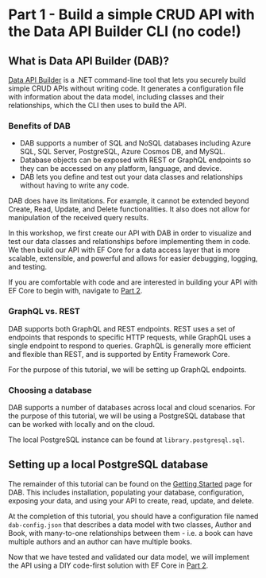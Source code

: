 # Part 1 - Build a simple CRUD API with the Data API Builder CLI (no code!)

## What is Data API Builder (DAB)?

[Data API Builder](https://devblogs.microsoft.com/cosmosdb/announcing-data-api-builder-for-azure-cosmos-db/) is a .NET command-line tool that lets you securely build simple CRUD APIs without writing code. It generates a configuration file with information about the data model, including classes and their relationships, which the CLI then uses to build the API.

### Benefits of DAB

- DAB supports a number of SQL and NoSQL databases including Azure SQL, SQL Server, PostgreSQL, Azure Cosmos DB, and MySQL.
- Database objects can be exposed with REST or GraphQL endpoints so they can be accessed on any platform, language, and device.
- DAB lets you define and test out your data classes and relationships without having to write any code.

DAB does have its limitations. For example, it cannot be extended beyond Create, Read, Update, and Delete functionalities. It also does not allow for manipulation of the received query results.

In this workshop, we first create our API with DAB in order to visualize and test our data classes and relationships before implementing them in code. We then build our API with EF Core for a data access layer that is more scalable, extensible, and powerful and allows for easier debugging, logging, and testing.

If you are comfortable with code and are interested in building your API with EF Core to begin with, navigate to [Part 2](part-2-efcore-debug-log-test/README.md).  

### GraphQL vs. REST

DAB supports both GraphQL and REST endpoints. REST uses a set of endpoints that responds to specific HTTP requests, while GraphQL uses a single endpoint to respond to queries. GraphQL is generally more efficient and flexible than REST, and is supported by Entity Framework Core.

For the purpose of this tutorial, we will be setting up GraphQL endpoints.

### Choosing a database

DAB supports a number of databases across local and cloud scenarios. For the purpose of this tutorial, we will be using a PostgreSQL database that can be worked with locally and on the cloud.

The local PostgreSQL instance can be found at `library.postgresql.sql`.

## Setting up a local PostgreSQL database

The remainder of this tutorial can be found on the [Getting Started](https://learn.microsoft.com/en-us/azure/data-api-builder/get-started/get-started-azure-postgresql) page for DAB. This includes installation, populating your database, configuration, exposing your data, and using your API to create, read, update, and delete.

At the completion of this tutorial, you should have a configuration file named `dab-config.json` that describes a data model with two classes, Author and Book, with many-to-one relationships between them - i.e. a book can have multiple authors and an author can have multiple books.

Now that we have tested and validated our data model, we will implement the API using a DIY code-first solution with EF Core in [Part 2](part-2-efcore-debug-log-test/README.md).